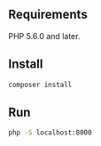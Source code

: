 ## Requirements
PHP 5.6.0 and later.
## Install
```bash
composer install
```
## Run
```bash
php -S localhost:8000
```